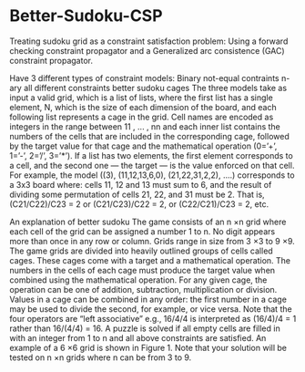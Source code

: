 # Better-Sudoku-CSP
Treating sudoku grid as a constraint satisfaction problem: 
Using a forward checking constraint propagator and a Generalized arc consistence (GAC) constraint propagator.

Have 3 different types of constraint models:
  Binary not-equal contraints
  n-ary all different constraints 
  better sudoku cages
The three models take as input a valid  grid, which is a list
of lists, where the first list has a single element, N, which is the size of each dimension of the board, and
each following list represents a cage in the grid. Cell names are encoded as integers in the range
between 11 , ... , nn and each inner list contains the numbers of the cells that are included in the
corresponding cage, followed by the target value for that cage and the mathematical operation (0=’+’,
1=’-’, 2=’/’, 3=’*’). If a list has two elements, the
first element corresponds to a cell, and the second one — the target — is the value enforced on that
cell.
For example, the model ((3), (11,12,13,6,0), (21,22,31,2,2), ....) corresponds to a 3x3 board where:
cells 11, 12 and 13 must sum to 6, and
the result of dividing some permutation of cells 21, 22, and 31 must be 2. That is, (C21/C22)/C23 = 2
or (C21/C23)/C22 = 2, or (C22/C21)/C23 = 2, etc.

An explanation of better sudoku
The game consists of an n ×n grid where each cell of the grid can be assigned a number 1 to n. No
digit appears more than once in any row or column. Grids range in size from 3 ×3 to 9 ×9.
The game grids are divided into heavily outlined groups of cells called cages. These cages come
with a target and a mathematical operation. The numbers in the cells of each cage must produce the
target value when combined using the mathematical operation.
For any given cage, the operation can be one of addition, subtraction, multiplication or division.
Values in a cage can be combined in any order: the first number in a cage may be used to divide the
second, for example, or vice versa. Note that the four operators are “left associative” e.g., 16/4/4 is
interpreted as (16/4)/4 = 1 rather than 16/(4/4) = 16.
A puzzle is solved if all empty cells are filled in with an integer from 1 to n and all above constraints
are satisfied.
An example of a 6 ×6 grid is shown in Figure 1. Note that your solution will be tested on n ×n grids
where n can be from 3 to 9.
